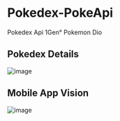 # Pokedex-PokeApi
 Pokedex Api 1Gen° Pokemon Dio

## Pokedex Details
![image](https://user-images.githubusercontent.com/59360014/234942962-23c16dd9-5c02-4ef4-afb1-9faffe388a05.png)


## Mobile App Vision

![image](https://user-images.githubusercontent.com/59360014/234943091-21096442-fa1d-4eb7-b348-46e5457c1ea6.png)
